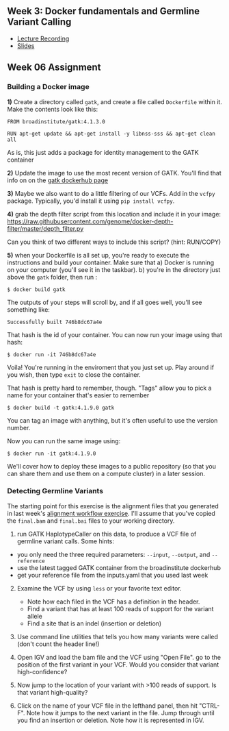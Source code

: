 ## Week 3: Docker fundamentals and Germline Variant Calling

- [Lecture Recording](https://wustl.box.com/s/snxmlc1j05sdmpzeqd3giufuntbi9li3)
- [Slides](https://docs.google.com/presentation/d/1EUFt79xj4-FGW7xedqSf-iHFJg68K-f8wegPaYi3UOo/edit?usp=sharing)


## Week 06 Assignment


### Building a Docker image


**1)** Create a directory called `gatk`, and create a file called `Dockerfile` within it. Make the contents look like this:

```
FROM broadinstitute/gatk:4.1.3.0

RUN apt-get update && apt-get install -y libnss-sss && apt-get clean all
```

As is, this just adds a package for identity management to the GATK container

**2)** Update the image to use the most recent version of GATK. You'll find that info on on the [gatk dockerhub page](https://hub.docker.com/r/broadinstitute/gatk/)

**3)** Maybe we also want to do a little filtering of our VCFs.  Add in the `vcfpy` package. Typically, you'd install it using `pip install vcfpy`.

**4)** grab the depth filter script from this location and include it in your image:
https://raw.githubusercontent.com/genome/docker-depth-filter/master/depth_filter.py

Can you think of two different ways to include this script?  (hint: RUN/COPY)

**5)** when your Dockerfile is all set up, you're ready to execute the instructions and build your container.  Make sure that a) Docker is running on your computer (you'll see it in the taskbar). b) you're in the directory just above the `gatk` folder, then run :

```
$ docker build gatk
```

The outputs of your steps will scroll by, and if all goes well, you'll see something like: 

```
Successfully built 746b8dc67a4e
```

That hash is the id of your container. You can now run your image using that hash:

```
$ docker run -it 746b8dc67a4e
```
Voila! You're running in the enviroment that you just set up.  Play around if you wish, then type `exit` to close the container.

That hash is pretty hard to remember, though. "Tags" allow you to pick a name for your container that's easier to remember

``` 
$ docker build -t gatk:4.1.9.0 gatk 
```
You can tag an image with anything, but it's often useful to use the version number. 

Now you can run the same image using:

```
$ docker run -it gatk:4.1.9.0

```

We'll cover how to deploy these images to a public repository (so that you can share them and use them on a compute cluster) in a later session.

### Detecting Germline Variants

The starting point for this exercise is the alignment files that you generated in last week's [alignment workflow exercise](https://github.com/genome/bfx-workshop/blob/master/week_05/cromwell_alignment_walkthrough.md).  I'll assume that you've copied the `final.bam` and `final.bai` files to your working directory.

1) run GATK HaplotypeCaller on this data, to produce a VCF file of germline variant calls.  Some hints:

  - you only need the three required parameters: `--input`, `--output`, and `--reference`
  - use the latest tagged GATK container from the broadinstitute dockerhub
  - get your reference file from the inputs.yaml that you used last week

2) Examine the VCF by using `less` or your favorite text editor. 
 
   - Note how each filed in the VCF has a definition in the header. 
   - Find a variant that has at least 100 reads of support for the variant allele
   - Find a site that is an indel (insertion or deletion)

3) Use command line utilities that tells you how many variants were called (don't count the header line!)

4) Open IGV and load the bam file and the VCF using "Open File".  go to the position of the first variant in your VCF.  Would you consider that variant high-confidence?   

5) Now jump to the location of your variant with >100 reads of support. Is that variant high-quality?

6) Click on the name of your VCF file in the lefthand panel, then hit "CTRL-F".  Note how it jumps to the next variant in the file.  Jump through until you find an insertion or deletion. Note how it is represented in IGV.







